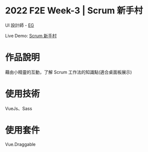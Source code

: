 # 2022 F2E Week-3 | Scrum 新手村

UI 設計師 - [EG](https://2022.thef2e.com/users/12061549261454740203)

Live Demo: [Scrum 新手村](https://meijun17.github.io/the_f2e_4th_week3/)

# 作品說明

藉由小精靈的互動，了解 Scrum 工作法的知識點(適合桌面板展示)

# 使用技術

VueJs、Sass

# 使用套件
Vue.Draggable
